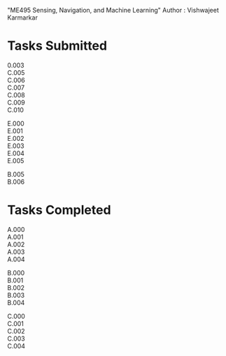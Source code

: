 "ME495 Sensing, Navigation, and Machine Learning"
Author : Vishwajeet Karmarkar </br>
# Tasks Submitted
0.003 <br/>
C.005 <br/>
C.006 <br/>
C.007 <br/> 
C.008 <br/>
C.009 <br/>
C.010 <br/>

E.000 <br/>
E.001 <br/>
E.002 <br/>
E.003 <br/>
E.004 <br/>
E.005 <br/>

B.005 <br/>
B.006 <br/>

# Tasks Completed 
A.000 <br/>
A.001 <br/>
A.002 <br/>
A.003 <br/>
A.004 <br/>

B.000 <br/>
B.001 <br/>
B.002 <br/>
B.003 <br/>
B.004 <br/>

C.000 <br/>
C.001 <br/>
C.002 <br/>
C.003 <br/>
C.004 <br/>


